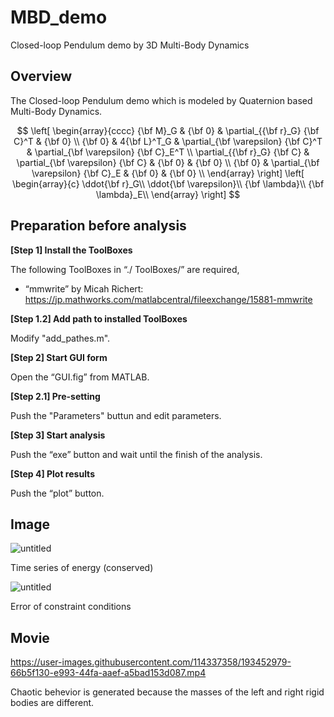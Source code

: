 # MBD_demo
Closed-loop Pendulum demo by 3D Multi-Body Dynamics 

## Overview

The Closed-loop Pendulum demo which is modeled by Quaternion based Multi-Body Dynamics.

$$
\left[
\begin{array}{cccc}
{\bf M}_G                       &  {\bf 0}                             & \partial_{{\bf r}_G} {\bf C}^T          & {\bf 0}                                \\
{\bf 0}                         &  4{\bf L}^T_G                        & \partial_{\bf \varepsilon} {\bf C}^T    & \partial_{\bf \varepsilon} {\bf C}_E^T \\
\partial_{{\bf r}_G} {\bf C}    & \partial_{\bf \varepsilon} {\bf C}   & {\bf 0}                                 & {\bf 0}                                \\
{\bf 0}                         & \partial_{\bf \varepsilon} {\bf C}_E & {\bf 0}                                 & {\bf 0}                                \\
\end{array}
\right]
\left[
\begin{array}{c}
\ddot{\bf r}_G\\
\ddot{\bf \varepsilon}\\
{\bf \lambda}\\
{\bf \lambda}_E\\
\end{array}
\right]
$$

## Preparation before analysis
__[Step 1] Install the ToolBoxes__

The following ToolBoxes in “./ ToolBoxes/” are required,
*	“mmwrite” by Micah Richert:
https://jp.mathworks.com/matlabcentral/fileexchange/15881-mmwrite

__[Step 1.2] Add path to installed ToolBoxes__

Modify "add_pathes.m".


__[Step 2] Start GUI form__

Open the “GUI.fig” from MATLAB.


__[Step 2.1] Pre-setting__

Push the "Parameters" buttun and edit parameters.

__[Step 3] Start analysis__

Push the “exe” button and wait until the finish of the analysis.

__[Step 4] Plot results__

Push the “plot” button.


## Image

![untitled](https://user-images.githubusercontent.com/114337358/193453166-5903c283-3747-4d03-8900-fad1f063cee9.png)

Time series of energy (conserved)


![untitled](https://user-images.githubusercontent.com/114337358/193453224-2cabca2d-5edd-4cf3-bd9b-feab50875158.png)

Error of constraint conditions


## Movie

https://user-images.githubusercontent.com/114337358/193452979-66b5f130-e993-44fa-aaef-a5bad153d087.mp4

Chaotic behevior is generated because the masses of the left and right rigid bodies are different.


